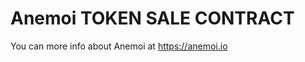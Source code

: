 Anemoi TOKEN SALE CONTRACT
=====================================================
You can more info about Anemoi at https://anemoi.io


